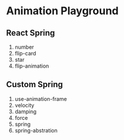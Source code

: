 # Animation Playground

## React Spring

1. number
1. flip-card
1. star
1. flip-animation

## Custom Spring

1. use-animation-frame
1. velocity
1. damping
1. force
1. spring
1. spring-abstration
